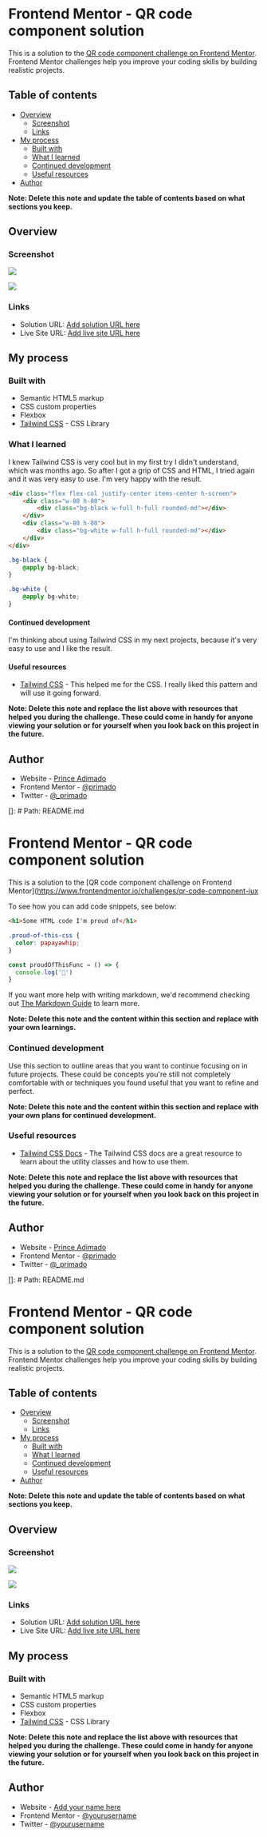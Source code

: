 # Frontend Mentor - QR code component solution

This is a solution to the [QR code component challenge on Frontend Mentor](https://www.frontendmentor.io/challenges/qr-code-component-iux_sIO_H). Frontend Mentor challenges help you improve your coding skills by building realistic projects. 

## Table of contents

- [Overview](#overview)
  - [Screenshot](#screenshot)
  - [Links](#links)
- [My process](#my-process)
  - [Built with](#built-with)
  - [What I learned](#what-i-learned)
  - [Continued development](#continued-development)
  - [Useful resources](#useful-resources)
- [Author](#author)

**Note: Delete this note and update the table of contents based on what sections you keep.**

## Overview

### Screenshot

![](./screenshots/snagit%20009png.png)

![](./screenshots/qr-code-002.png)

### Links

- Solution URL: [Add solution URL here](https://your-solution-url.com)
- Live Site URL: [Add live site URL here](https://your-live-site-url.com)

## My process

### Built with

- Semantic HTML5 markup
- CSS custom properties
- Flexbox
- [Tailwind CSS](https://tailwindcss.com/) - CSS Library


### What I learned

I knew Tailwind CSS is very cool but in my first try I didn't understand, which was months ago. So after I got a grip of CSS and HTML, I tried again and it was very easy to use. I'm very happy with the result.

```html
<div class="flex flex-col justify-center items-center h-screen">
    <div class="w-80 h-80">
        <div class="bg-black w-full h-full rounded-md"></div>
    </div>
    <div class="w-80 h-80">
        <div class="bg-white w-full h-full rounded-md"></div>
    </div>
</div>
```

```css
.bg-black {
    @apply bg-black;
}

.bg-white {
    @apply bg-white;
}
```

#### Continued development

I'm thinking about using Tailwind CSS in my next projects, because it's very easy to use and I like the result.

#### Useful resources

- [Tailwind CSS](https://tailwindcss.com/) - This helped me for the CSS. I really liked this pattern and will use it going forward.

**Note: Delete this note and replace the list above with resources that helped you during the challenge. These could come in handy for anyone viewing your solution or for yourself when you look back on this project in the future.**

## Author

- Website - [Prince Adimado](https://primado-mlsa-site.netlify.app/)
- Frontend Mentor - [@primado](https://www.frontendmentor.io/profile/prince-adimado-105)
- Twitter - [@_primado](https://www.twitter.com/_primado)



[]: # Path: README.md
# Frontend Mentor - QR code component solution

This is a solution to the [QR code component challenge on Frontend Mentor](https://www.frontendmentor.io/challenges/qr-code-component-iux

To see how you can add code snippets, see below:

```html
<h1>Some HTML code I'm proud of</h1>
```
```css
.proud-of-this-css {
  color: papayawhip;
}
```
```js
const proudOfThisFunc = () => {
  console.log('🎉')
}
```

If you want more help with writing markdown, we'd recommend checking out [The Markdown Guide](https://www.markdownguide.org/) to learn more.

**Note: Delete this note and the content within this section and replace with your own learnings.**

### Continued development

Use this section to outline areas that you want to continue focusing on in future projects. These could be concepts you're still not completely comfortable with or techniques you found useful that you want to refine and perfect.

**Note: Delete this note and the content within this section and replace with your own plans for continued development.**

### Useful resources

- [Tailwind CSS Docs](https://www.tailwindcss.com) - The Tailwind CSS docs are a great resource to learn about the utility classes and how to use them. 

**Note: Delete this note and replace the list above with resources that helped you during the challenge. These could come in handy for anyone viewing your solution or for yourself when you look back on this project in the future.**

## Author

- Website - [Prince Adimado](https://primado-mlsa-site.netlify.app/)
- Frontend Mentor - [@primado](https://www.frontendmentor.io/profile/prince-adimado-105)
- Twitter - [@_primado](https://www.twitter.com/_primado)

[]: # Path: README.md
# Frontend Mentor - QR code component solution

This is a solution to the [QR code component challenge on Frontend Mentor](https://www.frontendmentor.io/challenges/qr-code-component-iux_sIO_H). Frontend Mentor challenges help you improve your coding skills by building realistic projects. 

## Table of contents

- [Overview](#overview)
  - [Screenshot](#screenshot)
  - [Links](#links)
- [My process](#my-process)
  - [Built with](#built-with)
  - [What I learned](#what-i-learned)
  - [Continued development](#continued-development)
  - [Useful resources](#useful-resources)
- [Author](#author)

**Note: Delete this note and update the table of contents based on what sections you keep.**

## Overview

### Screenshot

![](./screenshots/snagit%20009png.png)

![](./screenshots/qr-code-002.png)

### Links

- Solution URL: [Add solution URL here](https://your-solution-url.com)
- Live Site URL: [Add live site URL here](https://your-live-site-url.com)

## My process

### Built with

- Semantic HTML5 markup
- CSS custom properties
- Flexbox
- [Tailwind CSS](https://tailwindcss.com/) - CSS Library

**Note: Delete this note and replace the list above with resources that helped you during the challenge. These could come in handy for anyone viewing your solution or for yourself when you look back on this project in the future.**

## Author

- Website - [Add your name here](https://www.your-site.com)
- Frontend Mentor - [@yourusername](https://www.frontendmentor.io/profile/yourusername)
- Twitter - [@yourusername](https://www.twitter.com/yourusername)




